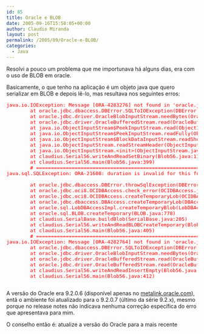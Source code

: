 ```yaml
---
id: 85
title: Oracle e BLOB
date: 2005-09-16T15:58:05+00:00
author: Claudio Miranda
layout: post
permalink: /2005/09/Oracle-e-BLOB/
categories:
  - Java
---
```

Resolvi a pouco um problema que me importunava h&aacute; alguns dias, era com o uso de BLOB em oracle.

Basicamente, o que tenho na aplica&ccedil;&atilde;o é um objeto java que quero serializar em BLOB e depois l&ecirc;-lo, mas resultava nos seguintes erros:

<font size="3" color="red"></p> 

<pre>
java.io.IOException: Message [ORA-4283276] not found in 'oracle.jdbc.dbaccess.Messages'.
        at oracle.jdbc.dbaccess.DBError.SQLToIOException(DBError.java:717)
        at oracle.jdbc.driver.OracleBlobInputStream.needBytes(OracleBlobInputStream.java:249)
        at oracle.jdbc.driver.OracleBufferedStream.read(OracleBufferedStream.java:158)
        at java.io.ObjectInputStream$PeekInputStream.read(ObjectInputStream.java:2150)
        at java.io.ObjectInputStream$PeekInputStream.readFully(ObjectInputStream.java:2163)
        at java.io.ObjectInputStream$BlockDataInputStream.readShort(ObjectInputStream.java:2631)
        at java.io.ObjectInputStream.readStreamHeader(ObjectInputStream.java:734)
        at java.io.ObjectInputStream.&lt;init>(ObjectInputStream.java:253)
        at claudius.Serial56.writeAndReadSetBinary(Blob56.java:111)
        at claudius.Serial56.main(Blob56.java:399)
        # =========================================================
java.sql.SQLException: ORA-21608: duration is invalid for this function

        at oracle.jdbc.dbaccess.DBError.throwSqlException(DBError.java:134)
        at oracle.jdbc.oci8.OCIDBAccess.check_error(OCIDBAccess.java:2355)
        at oracle.jdbc.oci8.OCIDBAccess.createTemporaryLob(OCIDBAccess.java:3678)
        at oracle.jdbc.dbaccess.DBAccess.createTemporaryLob(DBAccess.java:1355)
        at oracle.sql.LobDBAccessImpl.createTemporaryBlob(LobDBAccessImpl.java:373)
        at oracle.sql.BLOB.createTemporary(BLOB.java:778)
        at claudius.SerialBase.buildBlob(SerialBase.java:205)
        at claudius.Serial56.writeAndReadBLOBCreateTemporary(Blob56.java:151)
        at claudius.Serial56.main(Blob56.java:405)
        # =========================================================
java.io.IOException: Message [ORA-4282764] not found in 'oracle.jdbc.dbaccess.Messages'.
        at oracle.jdbc.dbaccess.DBError.SQLToIOException(DBError.java:717)
        at oracle.jdbc.driver.OracleBlobInputStream.needBytes(OracleBlobInputStream.java:249)
        at oracle.jdbc.driver.OracleBufferedStream.read(OracleBufferedStream.java:158)
        at oracle.jdbc.driver.OracleBufferedStream.read(OracleBufferedStream.java:131)
        at claudius.Serial56.writeAndReadInsertEmpty(Blob56.java:284)
        at claudius.Serial56.main(Blob56.java:412)

</pre>

<p>
  </font>
</p>

<p>
  A vers&atilde;o do Oracle era 9.2.0.6 (dispon&iacute;vel apenas no <a targte="_blank" href="http://metalink.oracle.com">metalink.oracle.com</a>), ent&atilde; o ambiente foi atualizado para o 9.2.0.7 (&uacute;ltimo da s&eacute;rie 9.2.x), mesmo porque no release notes n&atilde;o indicava nenhuma corre&ccedil;&atilde;o espec&iacute;fica do erro que apresentava para mim.
</p>

<p>
  O conselho ent&atilde;o &eacute;: atualize a vers&atilde;o do Oracle para a mais recente
</p>